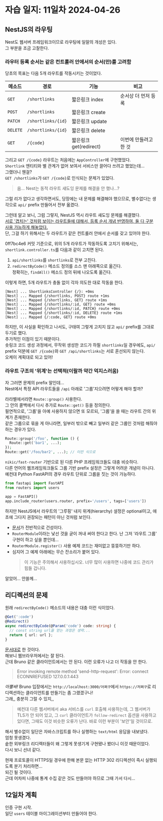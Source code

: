 # 자습 일지: 11일차 2024-04-26

## NestJS의 라우팅

Nest도 웹서버 프레임워크이므로 라우팅에 일말의 개성은 있다.  
그 부분을 조금 고찰한다.

### 라우터 등록 순서는 같은 컨트롤러 안에서의 순서(만)를 고려함

당초의 목표는 다음 5개 라우트를 작동시키는 것이었다.

| 메소드 | 경로 | 기능 | 비고 |
| ---- | ---- | ---- | ---- |
| `GET` | `/shortlinks` | 짧은링크 index | 순서상 더 먼저 등록 |
| `POST` | `/shortlinks` | 짧은링크 create | |
| `PATCH` | `/shortlinks/{id}` | 짧은링크 update | |
| `DELETE` | `/shortlinks/{id}` | 짧은링크 delete | |
| `GET` | `/{code}` | 짧은링크 get(redirect) | 이번에 만들려고 한 것 |

그리고 `GET /{code}` 라우트는 처음에는 `AppController`에 구현했었다.  
`Shortlink` 엔티티와 별 관계가 없어 보여서 서비스만 끌어다 쓰려고 했었는데...  
그랬더니 웬걸?  
`GET /shortlinks`가 `GET /{code}`로 인식되는 문제가 있었다.

> 음... Nest는 동적 라우트 섀도잉 문제를 해결을 안 했나...?

그럴 리가 없다고 생각하면서도, 당장에는 내 문제를 해결해야 했으므로, 별수없다는 생각으로 `api/` prefix 만들어서 전부 옮겼다.

그런데 알고 보니, 그럼 그렇지, NestJS 역시 라우트 섀도잉 문제를 해결했다.  
[서로 '겹치는' 것처럼 보이는 라우트들에 대해서, 등록 순서 개념 반영하여, 둘 다 구분 사용 가능하게 해놓았다.](https://fastapi.tiangolo.com/tutorial/path-params/?h=order+ma#order-matters)  
단, 그걸 하기 위해서는 두 라우트가 같은 컨트롤러 안에서 순서를 갖고 있어야 한다.

0ff7bc4e6 커밋 기준으로, 위의 5개 라우트가 작동하도록 고치기 위해서는, `shortlink.controller.ts`를 다음과 같이 고치면 된다.

1. `api/shortlinks`를 `shortlinks`로 전부 고친다.
2. `redirectByCode()` 메소드 정의를 소스 맨 아래쪽으로 옮긴다.  
   정확히는, `findAll()` 메소드 정의 뒤에 나오도록 옮긴다.

이렇게 하면, 5개 라우트가 충돌 없이 각자 의도한 대로 작동을 한다.

```plaintext
[Nest] ... ShortlinksController {/}: +0ms
[Nest] ... Mapped {/shortlinks, POST} route +1ms
[Nest] ... Mapped {/shortlinks, GET} route +1ms
[Nest] ... Mapped {/shortlinks/:id, GET} route +0ms
[Nest] ... Mapped {/shortlinks/:id, PATCH} route +0ms
[Nest] ... Mapped {/shortlinks/:id, DELETE} route +1ms
[Nest] ... Mapped {/:code, GET} route +0ms
```

하지만, 이 사실을 확인하고 나서도, 구태여 그렇게 고치지 않고 `api/` prefix를 그대로 두기로 했다.  
추가적인 이점이 있기 때문이다.  
숏링크 코드 생성 과정에서, 무작위 생성한 코드가 하필 `shortlinks`일 경우에도, `api/` prefix 덕분에 `GET /{code}`와 `GET /api/shortlinks`는 서로 혼선되지 않는다.  
오케이 계획대로 되고 있어!

### 라우트 구조의 '위계'는 선택적(이랄까 약간 억지스러움)

자 그러면 문제의 prefix 말인데...  
Nest에서 특정 API 라우트들을 `/api` 아래로 '그룹'지으려면 어떻게 해야 할까?

라라벨에서라면 `Route::group()` 사용한다.  
그 안의 콜백에서 다시 추가로 `Route::get()` 등을 정의한다.  
필연적으로, '그룹'을 아예 사용하지 않으면 또 모르되, '그룹'을 쓸 때는 라우트 간의 위계가 존재한다.  
같은 그룹으로 묶을 게 아니라면, 일부러 밖으로 빼고 일부러 같은 그룹인 것처럼 해줘야 하는 경우가 있다.

```php
Route::group('/foo', function () {
  Route::get('bar1', ...);
});
Route::get('/foo/bar2', ...); // 이런 식으로
```

`nikic/fast-router` 기반으로 된 다른 PHP 프레임워크들도 대충 비슷하다.  
다른 언어의 웹프레임워크들도 그룹 기반 prefix 설정은 그렇게 어려운 개념이 아니다.  
예컨대 Python FastAPI의 경우 라우트 단위로 그룹을 짓는 것이 가능하다.

```python
from fastapi import FastAPI
from routers import users

app = FastAPI()
app.include_router(users.router, prefix='/users', tags=['users'])
```

하지만 NestJS에서 라우트의 '그루핑' 내지 위계(hierarchy) 설정은 optional이고, 애초에 그다지 권장되는 패턴이 아닌 것처럼 보인다.

* [문서](https://docs.nestjs.com/recipes/router-module)가 전반적으로 건성이다.
* `RouterModule`이라는 낯선 것을 굳이 꺼내 써야 한다고 한다. 난 그저 '라우트 그룹' 구현이 하고 싶을 뿐인데...
* `RouterModule.register()` 사용 예제 코드는 재미없고 뚱뚱하기만 하다.
* 심지어 그 예제 아래에는 무슨 잔소리가 붙어 있다.  
  > 이 기능은 주의해서 사용하십시오. 너무 많이 사용하면 나중에 코드 관리가 힘들 겁니다.

알았어... 안쓸께...

## 리디렉션의 문제

원래 `redirectByCode()` 메소드의 내용은 대충 이런 식이었다.

```ts
@Get(':code')
@Redirect()
async redirectByCode(@Param('code') code: string) {
  // const string url을 얻는 과정은 생략...
  return { url: url };
}
```

[문서대로](https://docs.nestjs.com/controllers#redirection) 한 것이다.  
해보니 웹브라우저에서는 잘 된다.  
근데 Bruno 같은 클라이언트에서는 안 된다. 이런 오류가 나고 더 작동을 안 한다.

> Error invoking remote method 'send-http-request': Error: connect ECONNREFUSED 127.0.0.1:443

*아뿔싸!* Bruno 입장에서는 `http://localhost:3000/어쩌구`에서 `https://저쩌구`로 리디렉션하는 클라이언트를 만들기는 좀 그랬겠구나!  
그래,, 충분히 그럴 수 있지,,

> 예컨대 다른 웹서버에서 aka 서비스를 `curl` 호출해 사용하는데, 그 웹서버가 TLS가 안 되어 있고, 그 `curl` 클라이언트가 `follow-redirect` 옵션을 사용하고 있다면, 그때도 이것 비슷한 오류가 난다. 바로 이런 부분이 '보안'일 것이므로.

해서 별수없이 일단은 자바스크립트를 하나 실행하는 `text/html` 응답을 내보냈다.  
엄청 못생겼다.  
숱한 외부링크 리디렉터들이 왜 그렇게 못생기게 구현됐나 봤더니 이것 때문이었다.  
다시 보니 선녀 같다.

현재 프로토콜이 HTTPS일 경우에 한해 본문 없는 HTTP 302 리디렉션이 즉시 실행되도록 분기 처리하면...  
되긴 될 것이다.  
근데 어차피 나중에 통계 수집 같은 것도 만들어야 하므로 그때 가서 다시...

## 12일차 계획

인증 구현 시작.  
일단 `users` 테이블 마이그레이션부터 만들어야 한다.